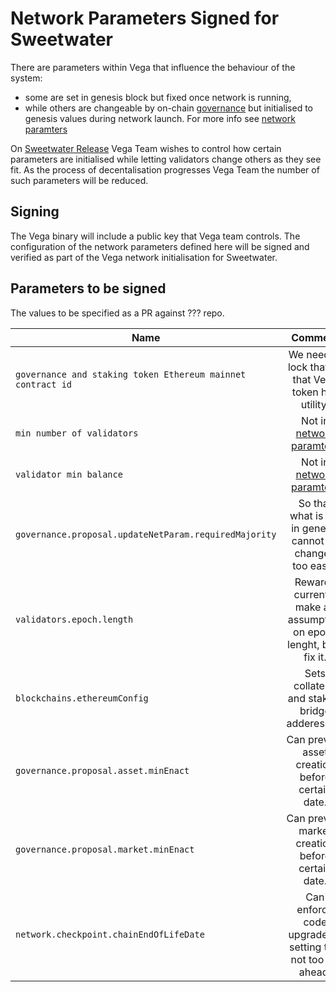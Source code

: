 # Network Parameters Signed for Sweetwater

There are parameters within Vega that influence the behaviour of the system:
- some are set in genesis block but fixed once network is running, 
- while others are changeable by on-chain [governance](./0028-governance.md) but initialised to genesis values during network launch. For more info see [network paramters](../protocol/0054-network-parameters.md)

On [Sweetwater Release](./milestones/2.5-Sweetwater.md) Vega Team wishes to control how certain parameters are initialised while letting validators change others as they see fit. 
As the process of decentalisation progresses Vega Team the number of such parameters will be reduced.

## Signing

The Vega binary will include a public key that Vega team controls. 
The configuration of the network parameters defined here will be signed and verified as part of the Vega network initialisation for Sweetwater. 

## Parameters to be signed 

The values to be specified as a PR against ??? repo. 

| Name                                                        | Comment                                                            |
|-------------------------------------------------------------|:------------------------------------------------------------------:|
| `governance and staking token Ethereum mainnet contract id` | We need to lock that so that Vega token has utility.               |
| `min number of validators`                                  | Not in [network paramters](../protocol/0054-network-parameters.md) |
| `validator min balance`                                     | Not in [network paramters](../protocol/0054-network-parameters.md) |                                                                  
| `governance.proposal.updateNetParam.requiredMajority`       | So that what is set in genesis cannot be changed too easily        |
| `validators.epoch.length`                                   | Rewards currently make an assumption on epoch lenght, best fix it. |
| `blockchains.ethereumConfig`                                | Sets collateral and staking bridge adderesses.                     | 
| `governance.proposal.asset.minEnact`                        | Can prevent asset creation before certain date.                    |
| `governance.proposal.market.minEnact`                       | Can prevent market creation before certain date.                   | 
| `network.checkpoint.chainEndOfLifeDate`                     | Can enforce code upgrade by setting this not too far ahead.        |



